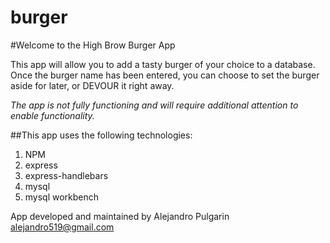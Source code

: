 # burger

#Welcome to the High Brow Burger App

This app will allow you to add a tasty burger of your choice to a database.
Once the burger name has been entered, you can choose to set the burger aside for later, or DEVOUR it right away.


*The app is not fully functioning and will require additional attention to enable functionality.*

##This app uses the following technologies:

1. NPM
2. express
3. express-handlebars
4. mysql
5. mysql workbench

App developed and maintained by Alejandro Pulgarin alejandro519@gmail.com